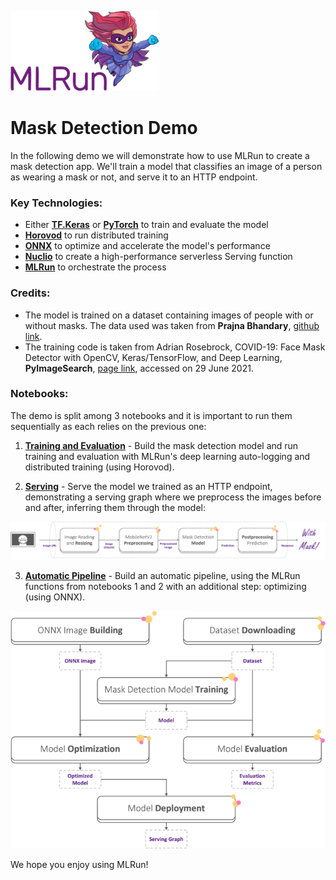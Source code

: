 ![](images/mlrun.png)
# Mask Detection Demo

In the following demo we will demonstrate how to use MLRun to create a mask detection app. We'll train a model that classifies an image of a person as wearing a mask or not, and serve it to an HTTP endpoint. 

### Key Technologies:

* Either [**TF.Keras**](https://www.tensorflow.org/api_docs/python/tf/keras) or [**PyTorch**](https://pytorch.org/) to train and evaluate the model
* [**Horovod**](https://horovod.ai/) to run distributed training
* [**ONNX**](https://onnx.ai/) to optimize and accelerate the model's performance
* [**Nuclio**](https://nuclio.io/) to create a high-performance serverless Serving function
* [**MLRun**](https://www.mlrun.org/) to orchestrate the process

### Credits:
* The model is trained on a dataset containing images of people with or without masks. The data used was taken from **Prajna Bhandary**, [github link](https://github.com/prajnasb/observations). 
* The training code is taken from Adrian Rosebrock, COVID-19: Face Mask Detector with OpenCV, Keras/TensorFlow, and Deep Learning, **PyImageSearch**, [page link](https://www.pyimagesearch.com/2020/05/04/covid-19-face-mask-detector-with-opencv-keras-tensorflow-and-deep-learning/), accessed on 29 June 2021.

### Notebooks:
The demo is split among 3 notebooks and it is important to run them sequentially as each relies on the previous one:

1. [**Training and Evaluation**](./1-training-and-evaluation.ipynb) - Build the mask detection model and run training and evaluation with MLRun's deep learning auto-logging and distributed training (using Horovod).


2. [**Serving**](./2-serving.ipynb) - Serve the model we trained as an HTTP endpoint, demonstrating a serving graph where we preprocess the images before and after,  inferring them through the model:

![](images/serving-graph.png)


3. [**Automatic Pipeline**](./3-automatic-pipeline.ipynb) - Build an automatic pipeline, using the MLRun functions from notebooks 1 and 2 with an additional step: optimizing (using ONNX).

![](images/automatic-pipeline.png)

We hope you enjoy using MLRun!

